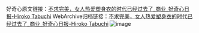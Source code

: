 好奇心原文链接：[不求完美，女人热爱塑身衣的时代已经过去了_商业_好奇心日报-Hiroko Tabuchi](https://www.qdaily.com/articles/9006.html)
WebArchive归档链接：[不求完美，女人热爱塑身衣的时代已经过去了_商业_好奇心日报-Hiroko Tabuchi](http://web.archive.org/web/20190623153716/https://www.qdaily.com/articles/9006.html)
![image](http://ww3.sinaimg.cn/large/007d5XDpgy1g3ve5ecre2j30u052lx6p)
